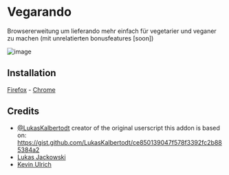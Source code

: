 # Vegarando
Browsererweitung um lieferando mehr einfach für vegetarier und veganer zu machen (mit unrelatierten bonusfeatures [soon])

![image](https://user-images.githubusercontent.com/4027243/100141445-bd3e1f00-2e92-11eb-99ab-895fce2a4115.png)

## Installation
[Firefox](https://addons.mozilla.org/en-US/firefox/addon/vegarando/) - [Chrome](https://chrome.google.com/webstore/detail/vegarando/pbcekclobcikjpjfppoodgjbiieckeik)

## Credits 
- [@LukasKalbertodt](https://github.com/LukasKalbertodt) creator of the original userscript this addon is based on: https://gist.github.com/LukasKalbertodt/ce850139047f578f3392fc2b885384a2
- [Lukas Jackowski](https://github.com/DrLuke/)
- [Kevin Ulrich](https://github.com/kevinulrich)
